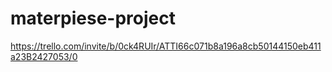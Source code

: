 # materpiese-project

https://trello.com/invite/b/0ck4RUIr/ATTI66c071b8a196a8cb50144150eb411a23B2427053/0
